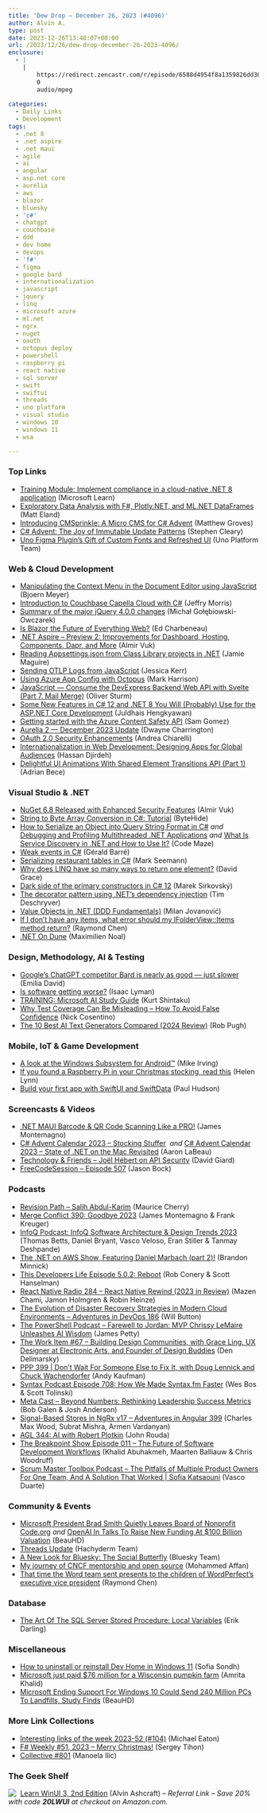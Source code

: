 ```yaml
---
title: 'Dew Drop – December 26, 2023 (#4096)'
author: Alvin A.
type: post
date: 2023-12-26T13:48:07+00:00
url: /2023/12/26/dew-drop-december-26-2023-4096/
enclosure:
  - |
    |
        https://redirect.zencastr.com/r/episode/6588d4954f8a1359826dd30e/audio-files/6532b7d6e7ebb15eea49bc9a/abf5fe8c-1d7e-4fed-84bf-90898fad537f.mp3
        0
        audio/mpeg
        
categories:
  - Daily Links
  - Development
tags:
  - .net 8
  - .net aspire
  - .net maui
  - agile
  - ai
  - angular
  - asp.net core
  - aurelia
  - aws
  - blazor
  - bluesky
  - 'c#'
  - chatgpt
  - couchbase
  - ddd
  - dev home
  - devops
  - 'f#'
  - figma
  - google bard
  - internationalization
  - javascript
  - jquery
  - linq
  - microsoft azure
  - ml.net
  - ngrx
  - nuget
  - oauth
  - octopus deploy
  - powershell
  - raspberry pi
  - react native
  - sql server
  - swift
  - swiftui
  - threads
  - uno platform
  - visual studio
  - windows 10
  - windows 11
  - wsa

---
```

### <a name="top"></a>Top Links

  * <a href="https://learn.microsoft.com/en-us/training/modules/dotnet-compliance-cloud-native-applications/" target="_blank" rel="noopener">Training Module: Implement compliance in a cloud-native .NET 8 application</a> (Microsoft Learn)
  * <a href="https://dev.to/integerman/exploratory-data-analysis-with-f-plotlynet-and-mlnet-dataframes-f0o" target="_blank" rel="noopener">Exploratory Data Analysis with F#, Plotly.NET, and ML.NET DataFrames</a> (Matt Eland)
  * <a href="https://crosscuttingconcerns.com/introducting-cmsprinkle-micro-cms" target="_blank" rel="noopener">Introducing CMSprinkle: A Micro CMS for C# Advent</a> (Matthew Groves)
  * <a href="https://blog.stephencleary.com/2023/12/the-joy-of-immutable-update-patterns.html" target="_blank" rel="noopener">C# Advent: The Joy of Immutable Update Patterns</a> (Stephen Cleary)
  * <a href="https://platform.uno/blog/unwrap-a-last-minute-christmas-gift-new-features-in-uno-figma-plugin/" target="_blank" rel="noopener">Uno Figma Plugin’s Gift of Custom Fonts and Refreshed UI</a> (Uno Platform Team)



### <a name="web"></a>Web & Cloud Development

  * <a href="https://www.textcontrol.com/blog/2023/12/22/manipulating-the-context-menu-in-the-document-editor-using-javascript/" target="_blank" rel="noopener">Manipulating the Context Menu in the Document Editor using JavaScript</a> (Bjoern Meyer)
  * <a href="https://jeffryscottmorris.medium.com/introduction-to-couchbase-capella-cloud-with-c-8e49a8ed2355" target="_blank" rel="noopener">Introduction to Couchbase Capella Cloud with C#</a> (Jeffry Morris)
  * <a href="https://github.com/jquery/jquery/issues/5365#issuecomment-1819261993" target="_blank" rel="noopener">Summary of the major jQuery 4.0.0 changes</a> (Michał Gołębiowski-Owczarek)
  * <a href="https://www.telerik.com/blogs/is-blazor-future-everything-web" target="_blank" rel="noopener">Is Blazor the Future of Everything Web?</a> (Ed Charbeneau)
  * <a href="https://www.infoq.com/news/2023/12/dotnet-aspire-preview2/?utm_campaign=infoq_content&utm_source=infoq&utm_medium=feed&utm_term=global" target="_blank" rel="noopener">.NET Aspire &#8211; Preview 2: Improvements for Dashboard, Hosting, Components, Dapr, and More</a> (Almir Vuk)
  * <a href="https://jamiemaguire.net/index.php/2023/12/23/reading-appsettings-json-from-class-library-projects-in-net/?utm_source=rss&utm_medium=rss&utm_campaign=reading-appsettings-json-from-class-library-projects-in-net" target="_blank" rel="noopener">Reading Appsettings.json from Class Library projects in .NET</a> (Jamie Maguire)
  * <a href="https://jessitron.com/2023/12/22/sending-otlp-logs-from-javascript/" target="_blank" rel="noopener">Sending OTLP Logs from JavaScript</a> (Jessica Kerr)
  * <a href="https://octopus.com/blog/using-azure-app-config-with-octopus" target="_blank" rel="noopener">Using Azure App Config with Octopus</a> (Mark Harrison)
  * <a href="https://community.devexpress.com/blogs/news/archive/2023/12/22/javascript-consume-the-devexpress-backend-web-api-with-svelte-part-7-mail-merge.aspx" target="_blank" rel="noopener">JavaScript — Consume the DevExpress Backend Web API with Svelte (Part 7. Mail Merge)</a> (Oliver Sturm)
  * <a href="https://juldhais.net/some-new-features-in-c-12-and-net-8-you-will-probably-use-for-the-asp-net-core-development-f06bf857dc1e" target="_blank" rel="noopener">Some New Features in C# 12 and .NET 8 You Will (Probably) Use for the ASP.NET Core Development</a> (Juldhais Hengkyawan)
  * <a href="https://dev.to/drkclw/getting-started-with-the-azure-content-safety-api-59mo" target="_blank" rel="noopener">Getting started with the Azure Content Safety API</a> (Sam Gomez)
  * <a href="http://aurelia.io/blog/2023/12/25/aurelia-2-december-2023-update" target="_blank" rel="noopener">Aurelia 2 — December 2023 Update</a> (Dwayne Charrington)
  * <a href="https://auth0.com/blog/oauth2-security-enhancements/" target="_blank" rel="noopener">OAuth 2.0 Security Enhancements</a> (Andrea Chiarelli)
  * <a href="https://www.telerik.com/blogs/internationalization-web-development-designing-apps-global-audiences" target="_blank" rel="noopener">Internationalization in Web Development: Designing Apps for Global Audiences</a> (Hassan Djirdeh)
  * <a href="https://smashingmagazine.com/2023/12/ui-animations-shared-element-transitions-api-part1/" target="_blank" rel="noopener">Delightful UI Animations With Shared Element Transitions API (Part 1)</a> (Adrian Bece)



### <a name="dotnet"></a>Visual Studio & .NET

  * <a href="https://www.infoq.com/news/2023/12/nuget-6-8-released/?utm_campaign=infoq_content&utm_source=infoq&utm_medium=feed&utm_term=global" target="_blank" rel="noopener">NuGet 6.8 Released with Enhanced Security Features</a> (Almir Vuk)
  * <a href="https://dev.to/bytehide/string-to-byte-array-conversion-in-c-tutorial-4h1a" target="_blank" rel="noopener">String to Byte Array Conversion in C#: Tutorial</a> (ByteHide)
  * <a href="https://code-maze.com/csharp-serialize-object-into-query-string/" target="_blank" rel="noopener">How to Serialize an Object into Query String Format in C#</a> _and_ <a href="https://code-maze.com/dotnet-debugging-and-profiling-multithreaded-applications/" target="_blank" rel="noopener">Debugging and Profiling Multithreaded .NET Applications</a> _and_ <a href="https://code-maze.com/aspnetcore-what-is-service-discovery-and-how-to-use-it/" target="_blank" rel="noopener">What Is Service Discovery in .NET and How to Use It?</a> (Code Maze)
  * <a href="https://www.meziantou.net/weak-events-in-csharp.htm?utm_medium=social&utm_source=syndication" target="_blank" rel="noopener">Weak events in C#</a> (Gérald Barré)
  * <a href="https://blog.ploeh.dk/2023/12/25/serializing-restaurant-tables-in-c/" target="_blank" rel="noopener">Serializing restaurant tables in C#</a> (Mark Seemann)
  * <a href="https://www.roundthecode.com/dotnet-blog/why-linq-many-ways-return-one-element" target="_blank" rel="noopener">Why does LINQ have so many ways to return one element?</a> (David Grace)
  * <a href="https://mareks-082.medium.com/dark-side-of-the-primary-constructors-in-c-12-b9d75855d4df" target="_blank" rel="noopener">Dark side of the primary constructors in C# 12</a> (Marek Sirkovský)
  * <a href="https://timdeschryver.dev/blog/the-decorator-pattern-using-nets-dependency-injection" target="_blank" rel="noopener">The decorator pattern using .NET&#8217;s dependency injection</a> (Tim Deschryver)
  * <a href="https://www.milanjovanovic.tech/blog/value-objects-in-dotnet-ddd-fundamentals" target="_blank" rel="noopener">Value Objects in .NET (DDD Fundamentals)</a> (Milan Jovanović)
  * <a href="https://devblogs.microsoft.com/oldnewthing/20231222-00/?p=109178" target="_blank" rel="noopener">If I don’t have any items, what error should my IFolderView::Items method return?</a> (Raymond Chen)
  * <a href="https://casualgeeker.blogspot.com/2023/12/dotnet-on-dune.html" target="_blank" rel="noopener">.NET On Dune</a> (Maximilien Noal)



### <a name="design"></a>Design, Methodology, AI & Testing

  * <a href="https://www.theverge.com/24011112/google-bard-gemini-chatgpt-openai-compared" target="_blank" rel="noopener">Google’s ChatGPT competitor Bard is nearly as good — just slower</a> (Emilia David)
  * <a href="https://stackoverflow.blog/2023/12/25/is-software-getting-worse/" target="_blank" rel="noopener">Is software getting worse?</a> (Isaac Lyman)
  * <a href="https://kurtsh.com/2023/12/19/training-microsoft-ai-study-guide/" target="_blank" rel="noopener">TRAINING: Microsoft AI Study Guide</a> (Kurt Shintaku)
  * <a href="https://www.devleader.ca/2023/12/25/why-test-coverage-can-be-misleading-how-to-avoid-false-confidence/" target="_blank" rel="noopener">Why Test Coverage Can Be Misleading – How To Avoid False Confidence</a> (Nick Cosentino)
  * <a href="https://jetpack.com/blog/best-ai-text-generators/" target="_blank" rel="noopener">The 10 Best AI Text Generators Compared (2024 Review)</a> (Rob Pugh)



### <a name="mobile"></a>Mobile, IoT & Game Development

  * <a href="https://www.mike-irving.co.uk/web-design-blog/?blogid=126" target="_blank" rel="noopener">A look at the Windows Subsystem for Android™️</a> (Mike Irving)
  * <a href="https://www.raspberrypi.com/news/if-you-found-a-raspberry-pi-in-your-christmas-stocking-read-this/" target="_blank" rel="noopener">If you found a Raspberry Pi in your Christmas stocking, read this</a> (Helen Lynn)
  * <a href="https://www.hackingwithswift.com/articles/263/build-your-first-app-with-swiftui-and-swiftdata" target="_blank" rel="noopener">Build your first app with SwiftUI and SwiftData</a> (Paul Hudson)



### <a name="videos"></a>Screencasts & Videos

  * <a href="https://www.youtube.com/watch?v=XdsFhlazyhk" target="_blank" rel="noopener">.NET MAUI Barcode & QR Code Scanning Like a PRO!</a> (James Montemagno)
  * <a href="https://www.youtube.com/watch?v=V8VLbNSNT8c&ab_channel=costoda" target="_blank" rel="noopener">C# Advent Calendar 2023 &#8211; Stocking Stuffer</a>&nbsp; _and_ <a href="https://www.youtube.com/watch?v=UBnQtzAwBJc&ab_channel=costoda" target="_blank" rel="noopener">C# Advent Calendar 2023 &#8211; State of .NET on the Mac Revisited</a> (Aaron LaBeau)
  * <a href="https://davidgiard.com/jo%C3%ABl-h%C3%A9bert-on-api-security" target="_blank" rel="noopener">Technology & Friends &#8211; Joël Hébert on API Security</a> (David Giard)
  * <a href="http://www.youtube.com/watch?v=pe7Kx0B8pVY" target="_blank" rel="noopener">FreeCodeSession &#8211; Episode 507</a> (Jason Bock)



### <a name="podcasts"></a>Podcasts

  * <a href="https://revisionpath.com/salih-abdul-karim" target="_blank" rel="noopener">Revision Path &#8211; Salih Abdul-Karim</a> (Maurice Cherry)
  * <a href="http://www.mergeconflict.fm/390" target="_blank" rel="noopener">Merge Conflict 390: Goodbye 2023</a> (James Montemagno & Frank Kreuger)
  * <a href="https://www.infoq.com/podcasts/infoq-architecture-trends-report-2023/" target="_blank" rel="noopener">InfoQ Podcast: InfoQ Software Architecture & Design Trends 2023</a> (Thomas Betts, Daniel Bryant, Vasco Veloso, Eran Stiller & Tanmay Deshpande)
  * <a href="https://art19.com/shows/net-on-aws/episodes/18ba2074-fd3a-475c-b5f8-a474906576a9" target="_blank" rel="noopener">The .NET on AWS Show, Featuring Daniel Marbach (part 2)!</a> (Brandon Minnick)
  * <a href="https://redirect.zencastr.com/r/episode/6588d4954f8a1359826dd30e/audio-files/6532b7d6e7ebb15eea49bc9a/abf5fe8c-1d7e-4fed-84bf-90898fad537f.mp3" target="_blank" rel="noopener">This Developers Life Episode 5.0.2: Reboot</a> (Rob Conery & Scott Hanselman)
  * <a href="https://www.reactnativeradio.com/" target="_blank" rel="noopener">React Native Radio 284 &#8211; React Native Rewind (2023 in Review)</a> (Mazen Chami, Jamon Holmgren & Robin Heinze)
  * <a href="https://topenddevs.com/podcasts/adventures-in-devops/episodes/the-evolution-of-disaster-recovery-strategies-in-modern-cloud-environments-devops-186" target="_blank" rel="noopener">The Evolution of Disaster Recovery Strategies in Modern Cloud Environments &#8211; Adventures in DevOps 186</a> (Will Button)
  * <a href="https://powershell.org/2023/12/the-powershell-podcast-farewell-to-jordan-mvp-chrissy-lemaire-unleashes-ai-wisdom/" target="_blank" rel="noopener">The PowerShell Podcast &#8211; Farewell to Jordan: MVP Chrissy LeMaire Unleashes AI Wisdom</a> (James Petty)
  * <a href="https://theworkitem.com/blog/building-design-communities-grace-ling/" target="_blank" rel="noopener">The Work Item #67 &#8211; Building Design Communities, with Grace Ling, UX Designer at Electronic Arts, and Founder of Design Buddies</a> (Den Delimarsky)
  * <a href="https://peopleandprojectspodcast.libsyn.com/ppp-399-dont-wait-for-someone-else-to-fix-it-with-doug-lennick-and-chuck-wachendorfer" target="_blank" rel="noopener">PPP 399 | Don&#8217;t Wait For Someone Else to Fix It, with Doug Lennick and Chuck Wachendorfer</a> (Andy Kaufman)
  * <a href="https://syntax.fm/show/708/how-we-made-syntax-fm-faster" target="_blank" rel="noopener">Syntax Podcast Episode 708: How We Made Syntax.fm Faster</a> (Wes Bos & Scott Tolinski)
  * <a href="https://www.meta-cast.com/episode/beyond-numbers-rethinking-leadership-success-metrics" target="_blank" rel="noopener">Meta Cast &#8211; Beyond Numbers: Rethinking Leadership Success Metrics</a> (Bob Galen & Josh Anderson)
  * <a href="https://topenddevs.com/podcasts/adventures-in-angular/episodes/signal-based-stores-in-ngrx-v17-aia-399" target="_blank" rel="noopener">Signal-Based Stores in NgRx v17 &#8211; Adventures in Angular 399</a> (Charles Max Wood, Subrat Mishra, Armen Vardanyan)
  * <a href="https://www.ageekleader.com/agl-344-ai-with-robert-plotkin/" target="_blank" rel="noopener">AGL 344: AI with Robert Plotkin</a> (John Rouda)
  * <a href="https://www.breakpoint.show/podcast/episode-011-the-future-of-software-development-workflows/" target="_blank" rel="noopener">The Breakpoint Show Episode 011 – The Future of Software Development Workflows</a> (Khalid Abuhakmeh, Maarten Balliauw & Chris Woodruff)
  * <a href="https://scrummastertoolbox.libsyn.com/the-pitfalls-of-multiple-product-owners-for-one-team-and-a-solution-that-worked-sofia-katsaouni" target="_blank" rel="noopener">Scrum Master Toolbox Podcast &#8211; The Pitfalls of Multiple Product Owners For One Team, And A Solution That Worked | Sofia Katsaouni</a> (Vasco Duarte)



### <a name="events"></a>Community & Events

  * <a href="https://news.slashdot.org/story/23/12/22/239215/microsoft-president-brad-smith-quietly-leaves-board-of-nonprofit-codeorg?utm_source=rss1.0mainlinkanon&utm_medium=feed" target="_blank" rel="noopener">Microsoft President Brad Smith Quietly Leaves Board of Nonprofit Code.org</a> _and_ <a href="https://news.slashdot.org/story/23/12/22/2314227/openai-in-talks-to-raise-new-funding-at-100-billion-valuation?utm_source=rss1.0mainlinkanon&utm_medium=feed" target="_blank" rel="noopener">OpenAI In Talks To Raise New Funding At $100 Billion Valuation</a> (BeauHD)
  * <a href="https://community.hachyderm.io/blog/2023/12/23/threads-update/" target="_blank" rel="noopener">Threads Update</a> (Hachyderm Team)
  * <a href="https://blueskyweb.xyz/blog/12-21-2023-butterfly" target="_blank" rel="noopener">A New Look for Bluesky: The Social Butterfly</a> (Bluesky Team)
  * <a href="https://www.cncf.io/blog/2023/12/22/my-journey-of-cncf-mentorship-and-open-source/" target="_blank" rel="noopener">My journey of CNCF mentorship and open source</a> (Mohammed Affan)
  * <a href="https://devblogs.microsoft.com/oldnewthing/20231225-00/?p=109185" target="_blank" rel="noopener">That time the Word team sent presents to the children of WordPerfect’s executive vice president</a> (Raymond Chen)



### <a name="sql"></a>Database

  * <a href="https://erikdarling.com/the-art-of-the-sql-server-stored-procedure-local-variables/" target="_blank" rel="noopener">The Art Of The SQL Server Stored Procedure: Local Variables</a> (Erik Darling)



### <a name="misc"></a>Miscellaneous

  * <a href="https://www.kapilarya.com/how-to-uninstall-or-reinstall-dev-home-in-windows-11" target="_blank" rel="noopener">How to uninstall or reinstall Dev Home in Windows 11</a> (Sofia Sondh)
  * <a href="https://www.theverge.com/2023/12/22/24012534/microsoft-wisconsin-pumpkin-farm-foxconn-76-million-mount-pleasant" target="_blank" rel="noopener">Microsoft just paid $76 million for a Wisconsin pumpkin farm</a> (Amrita Khalid)
  * <a href="https://tech.slashdot.org/story/23/12/22/2129233/microsoft-ending-support-for-windows-10-could-send-240-million-pcs-to-landfills-study-finds?utm_source=rss1.0mainlinkanon&utm_medium=feed" target="_blank" rel="noopener">Microsoft Ending Support For Windows 10 Could Send 240 Million PCs To Landfills, Study Finds</a> (BeauHD)



### <a name="links"></a>More Link Collections

  * <a href="https://samestuffdifferentday.net/2023/12/25/Interesting-links-of-the-week-2023-52/" target="_blank" rel="noopener">Interesting links of the week 2023-52 (#104)</a> (Michael Eaton)
  * <a href="https://sergeytihon.com/2023/12/23/f-weekly-51-2023-merry-christmas/" target="_blank" rel="noopener">F# Weekly #51, 2023 – Merry Christmas!</a> (Sergey Tihon)
  * <a href="https://tympanus.net/codrops/collective/collective-801/" target="_blank" rel="noopener">Collective #801</a> (Manoela Ilic)



### <a name="shelf"></a>The Geek Shelf

<a href="https://www.amazon.com/dp/1805120069/?tag=amavin-20" target="_blank" rel="noopener"><img decoding="async" align="left" style="margin: 0px 4px 0px 0px; border: 0px currentcolor; border-image: none; float: left; display: inline; background-image: none;" src="https://m.media-amazon.com/images/W/MEDIAX_792452-T2/images/I/41EyACcIdNL._SS135_.jpg" border="0" /></a>&nbsp;<a href="https://www.amazon.com/dp/1805120069/?tag=amavin-20" target="_blank" rel="noopener">Learn WinUI 3, 2nd Edition</a> (Alvin Ashcraft) &#8211; _Referral Link &#8211; Save 20% with code **20LWUI** at checkout on Amazon.com._